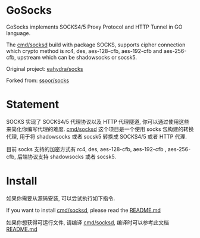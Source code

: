 # GoSocks
GoSocks implements SOCKS4/5 Proxy Protocol and HTTP Tunnel in GO language.

The [cmd/socksd](https://github.com/ifyr/GoSocks/cmd/socksd) build with package SOCKS, supports cipher connection which crypto method is rc4, des, aes-128-cfb, aes-192-cfb and aes-256-cfb, upstream which can be shadowsocks or socsk5.

Original project: [eahydra/socks](https://github.com/eahydra/socks)

Forked from: [ssoor/socks](https://github.com/ssoor/socks)

# Statement
SOCKS 实现了 SOCKS4/5 代理协议以及 HTTP 代理隧道, 你可以通过使用这些来简化你编写代理的难度.
 [cmd/socksd](https://github.com/eahydra/socks/blob/master/cmd/socksd) 这个项目是一个使用 socks 包构建的转换代理, 用于将 shadowsocks 或者 socsk5 转换成 SOCKS4/5 或者 HTTP 代理.
 
 目前 socks 支持的加密方式有 rc4, des, aes-128-cfb, aes-192-cfb , aes-256-cfb, 后端协议支持 shadowsocks 或者 socsk5.

# Install
如果你需要从源码安装, 可以尝试执行如下指令.

If you want to install [cmd/socksd](https://github.com/ifyr/GoSocks/cmd/socksd), please read the [README.md](https://github.com/ifyr/GoSocks/cmd/socksd/README.md)

如果你想获得可运行文件, 请编译 [cmd/socksd](https://github.com/ifyr/GoSocks/cmd/socksd), 编译时可以参考此文档 [README.md](https://github.com/ifyr/GoSocks/cmd/socksd/README.md)
